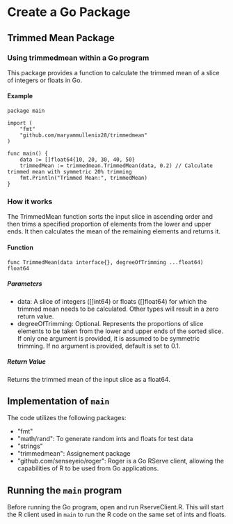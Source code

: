 # Create a Go Package
## Trimmed Mean Package
### Using trimmedmean within a Go program
This package provides a function to calculate the trimmed mean of a slice of integers or floats in Go.
#### Example
```
package main

import (
    "fmt"
    "github.com/maryammullenix28/trimmedmean"
)

func main() {
    data := []float64{10, 20, 30, 40, 50}
    trimmedMean := trimmedmean.TrimmedMean(data, 0.2) // Calculate trimmed mean with symmetric 20% trimming
    fmt.Println("Trimmed Mean:", trimmedMean)
}
```

### How it works
The TrimmedMean function sorts the input slice in ascending order and then trims a specified proportion of elements from the lower and upper ends. It then calculates the mean of the remaining elements and returns it.
#### Function
`func TrimmedMean(data interface{}, degreeOfTrimming ...float64) float64`
##### Parameters
- data: A slice of integers ([]int64) or floats ([]float64) for which the trimmed mean needs to be calculated. Other types will result in a zero return value.
- degreeOfTrimming: Optional. Represents the proportions of slice elements to be taken from the lower and upper ends of the sorted slice. If only one argument is provided, it is assumed to be symmetric trimming. If no argument is provided, default is set to 0.1.
##### Return Value
Returns the trimmed mean of the input slice as a float64.
## Implementation of `main`
The code utilizes the following packages:
- "fmt"
- "math/rand": To generate random ints and floats for test data
- "strings"
- "trimmedmean": Assignement package
- "github.com/senseyeio/roger": Roger is a Go RServe client, allowing the capabilities of R to be used from Go applications.
## Running the `main` program
Before running the Go program, open and run RserveClient.R. This will start the R client used in `main` to run the R code on the same set of ints and floats.
